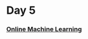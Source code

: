 # Day 5

### [Online Machine Learning](https://www.youtube.com/watch?v=3oOipgCbLIk&list=PLKnIA16_Rmvbr7zKYQuBfsVkjoLcJgxHH&index=5)